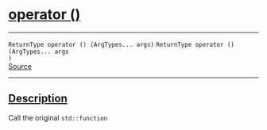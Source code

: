 
<h1 id="operator ()">
 <a href="#/api/function/operator_parentheses" class="anchor">
   <span>operator ()</span>
  </a>
</h1>

<div class="signature">

<hr>

  <div class="definition-container">
    <div class="definition">
      <code class="desktop-only"><span class="token keyword">ReturnType</span> operator () (ArgTypes... args)</code>
      <code class="mobile-only"><span class="token keyword">ReturnType</span> operator () (ArgTypes... args
)</code>
      <div class="flex-spacing"></div>
      <a href="https://github.com/libocca/occa/blob/7d02eac1/include/occa/functional/function.hpp#L99" target="_blank">Source</a>
    </div>
    
  </div>

  <hr>
</div>


<h2 id="description">
 <a href="#/api/function/operator_parentheses?id=description" class="anchor">
   <span>Description</span>
  </a>
</h2>

Call the original `std::function`
